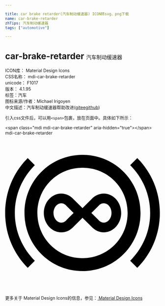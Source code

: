 ```yaml
---

title: car brake retarder(汽车制动缓速器) ICON转svg、png下载
name: car-brake-retarder
zhTips: 汽车制动缓速器
tags: ["automotive"]

---
```


# car-brake-retarder  <small style="font-size: 60%;font-weight: 100">汽车制动缓速器</small>


<div class="detail-page">
<p>
<span>
ICON库：
<span class="badge-secondary badge">Material Design Icons</span> 
</span>
<br/>
<span>
CSS名称：
<span class="badge-secondary badge">mdi-car-brake-retarder</span> 
</span>
<br/>
<span>
unicode：
<span class="badge-secondary badge">F1017</span> 
<copy-btn content='F1017' btn-title=""></copy-btn>
<copy-btn :content='String.fromCodePoint(parseInt("F1017", 16))' btn-title="复制U"></copy-btn>
</span>
<br/>
<span>
版本：
<span class="badge-secondary badge">4.1.95</span> 
</span><br/><span>标签：<span class="badge-light badge"><router-link to="/tags/automotive.html">汽车</router-link></span></span>
<br/>
<span>图标来源/作者：<span class="badge-light badge">Michael Irigoyen</span></span> 
<br/>
<span class="zh-detail">中文描述：<span class="badge-primary badge">汽车制动缓速器</span><span class="help-link"><span>帮助改进</span>(<a href="https://gitee.com/liuwave/icon-helper/edit/master/json/material/car-brake-retarder.json" target="_blank" rel="noopener noreferrer">gitee</a><a href="https://github.com/liuwave/icon-helper/edit/master/json/material/car-brake-retarder.json" target="_blank" rel="noopener noreferrer">github</a></span>)</span><br/>
</p>
</div>
<div class="alert alert-dark">
  <i class="mdi mdi-car-brake-retarder mdi-48px"></i>
  <i class="mdi mdi-car-brake-retarder mdi-36px"></i>
  <i class="mdi mdi-car-brake-retarder mdi-24px"></i>
  <i class="mdi mdi-car-brake-retarder mdi-18px"></i>
</div>
<div>
  <p>引入css文件后，可以用<code>&lt;span&gt;</code>包裹，放在页面中。具体如下所示：    
  </p>
  <div class="alert alert-primary" style="font-size: 14px">
    &lt;span class="mdi mdi-car-brake-retarder" aria-hidden="true"&gt;&lt;/span&gt;
    <copy-btn content='<span class="mdi mdi-car-brake-retarder" aria-hidden="true"></span>'></copy-btn>
  </div>
  <div class="alert alert-secondary">
    <i class="mdi mdi-car-brake-retarder"
    style="font-size: 24px"
    aria-hidden="true"></i> mdi-car-brake-retarder
    <copy-btn content="mdi-car-brake-retarder" btn-title="复制图标名称"></copy-btn>
  </div>
</div>
<div id="svg" class="svg-wrap">
<svg xmlns="http://www.w3.org/2000/svg" viewBox="0 0 24 24"><path d="M12 3C7 3 3 7 3 12S7 21 12 21 21 17 21 12 17 3 12 3M12 19C8.1 19 5 15.9 5 12S8.1 5 12 5 19 8.1 19 12 15.9 19 12 19M20.5 20.5C22.7 18.3 24 15.3 24 12S22.7 5.7 20.5 3.5L19.4 4.6C21.3 6.5 22.5 9.1 22.5 12S21.3 17.5 19.4 19.4L20.5 20.5M4.6 19.4C2.7 17.5 1.5 14.9 1.5 12S2.7 6.5 4.6 4.6L3.5 3.5C1.3 5.7 0 8.7 0 12S1.3 18.3 3.5 20.5L4.6 19.4M15.3 10.5C15.96 10.5 16.5 11.17 16.5 12C16.5 12.81 15.95 13.5 15.3 13.5C14.93 13.5 14.66 13.29 14.5 13.11L14.47 13.08L14.44 13.05L13.38 12L14.47 10.92L14.5 10.89L14.53 10.86C14.74 10.63 15 10.5 15.3 10.5M8.7 10.5C9.07 10.5 9.34 10.71 9.5 10.88L9.5 10.92L9.56 10.95L10.62 12L9.53 13.08L9.5 13.11L9.47 13.15C9.26 13.37 9 13.5 8.7 13.5C8.05 13.5 7.5 12.81 7.5 12S8.05 10.5 8.7 10.5M15.3 9C14.58 9 13.9 9.31 13.42 9.85L12 11.25L10.61 9.88C10.1 9.31 9.42 9 8.7 9C7.21 9 6 10.35 6 12S7.21 15 8.7 15C9.42 15 10.1 14.69 10.59 14.15L12 12.75L13.39 14.12C13.9 14.68 14.58 15 15.3 15C16.79 15 18 13.65 18 12C18 10.33 16.79 9 15.3 9Z" /></svg>
</div>
<detail full-name='mdi-car-brake-retarder'></detail>
    
<div><p>更多关于 Material Design Icons的信息，参见：<a target="_blank" href="https://iconhelper.cn/material.html"> Material Design Icons</a>
</p></div>
